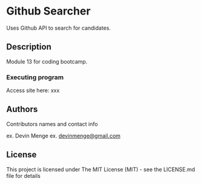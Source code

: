 # Github Searcher

Uses Github API to search for candidates.

## Description

Module 13 for coding bootcamp.

### Executing program

Access site here: xxx

## Authors

Contributors names and contact info

ex. Devin Menge 
ex. devinmenge@gmail.com

## License

This project is licensed under The MIT License (MIT) - see the LICENSE.md file for details
